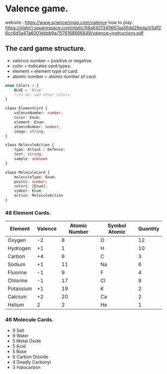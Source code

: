 # Valence game.

website : https://www.scienceninjas.com/valence
how to play: https://static1.squarespace.com/static/56a6421340667aa56dd28eda/t/5df26cc6d5a47a6001ebbb9a/1576168666849/valence+instructions.pdf


## The card game structure.

+ valence number = positive or negative.
+ color = indicates card types.
+ element = element type of card.
+ atomic number = atomic number of card.

```typescript
enum Colors = {
    BLUE = 'blue'
    //to-do: add other colors.
}

class ElementCard {
    valenceNumber: number;
    color: Enum;
    element: Enum;
    atomicNumber: number;
    image: string;
}

class MoleculeAction {
    type: Attack / Defense;
    text: string;
    sample: unknown
}

class MoleculeCard {
    moleculeType: Enum;
    points: number;
    colors: [Enum];
    symbol: Enum;
    action: MoleculeAction
}
```
### 48 Element Cards.
| Element     | Valence | Atomic Number | Symbol Atomic | Quantity |
|-------------|--------|---------------|--------|------------|
| Oxygen      | -2     | 8             | O      | 12         |
| Hydrogen    | +1     | 1             | H      | 10         |
| Carbon      | +4     | 6             | C      | 3          |
| Sodium      | +1     | 11            | Na     | 6          |
| Fluorine    | -1     | 9             | F      | 4          |
| Chlorine    | -1     | 17            | Cl     | 8          |
| Potassium   | +1     | 19            | K      | 2          |
| Calcium     | +2     | 20            | Ca     | 2          |
| Helium      | 2      | 2             | He     | 1          |



### 46 Molecule Cards.
* 9 Salt
* 9 Water
* 5 Metal Oxide
* 5 Acid
* 5 Base
* 6 Carbon Dioxide
* 4 Deadly Carbonyl
* 3 Halocarbon
